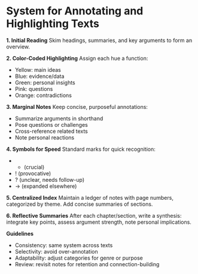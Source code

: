 # System for Annotating and Highlighting Texts

**1. Initial Reading**
Skim headings, summaries, and key arguments to form an overview.

**2. Color-Coded Highlighting**
Assign each hue a function:

* Yellow: main ideas
* Blue: evidence/data
* Green: personal insights
* Pink: questions
* Orange: contradictions

**3. Marginal Notes**
Keep concise, purposeful annotations:

* Summarize arguments in shorthand
* Pose questions or challenges
* Cross-reference related texts
* Note personal reactions

**4. Symbols for Speed**
Standard marks for quick recognition:

* * (crucial)
* ! (provocative)
* ? (unclear, needs follow-up)
* → (expanded elsewhere)

**5. Centralized Index**
Maintain a ledger of notes with page numbers, categorized by theme. Add concise summaries of sections.

**6. Reflective Summaries**
After each chapter/section, write a synthesis: integrate key points, assess argument strength, note personal implications.

**Guidelines**

* Consistency: same system across texts
* Selectivity: avoid over-annotation
* Adaptability: adjust categories for genre or purpose
* Review: revisit notes for retention and connection-building
